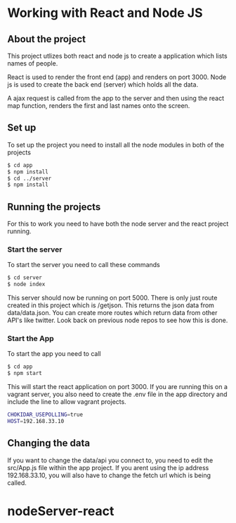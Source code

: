 # Working with React and Node JS

## About the project
This project utlizes both react and node js to create a application which lists names of people.

React is used to render the front end (app) and renders on port 3000.
Node js is used to create the back end (server) which holds all the data.

A ajax request is called from the app to the server and then using the react map function, renders the first and last names onto the screen.

## Set up
To set up the project you need to install all the node modules in both of the projects
```sh
$ cd app
$ npm install
$ cd ../server
$ npm install
```

## Running the projects
For this to work you need to have both the node server and the react project running.
### Start the server
To start the server you need to call these commands
```sh
$ cd server
$ node index
```
This server should now be running on port 5000.
There is only just route created in this project which is /getjson. This returns the json data from data/data.json. You can create more routes which return data from other API's like twitter. Look back on previous node repos to see how this is done.

### Start the App
To start the app you need to call 
```sh
$ cd app
$ npm start
```
This will start the react application on port 3000.
If you are running this on a vagrant server, you also need to create the .env file in the app directory and include the line to allow vagrant projects.
```sh
CHOKIDAR_USEPOLLING=true
HOST=192.168.33.10
```

## Changing the data
If you want to change the data/api you connect to, you need to edit the src/App.js file within the app project.
If you arent using the ip address 192.168.33.10, you will also have to change the fetch url which is being called.



# nodeServer-react
